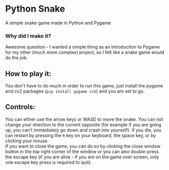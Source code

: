# Python Snake
A simple snake game made in Python and Pygame

### Why did I make it?
Awesome question - I wanted a simple thing as an introduction to Pygame for my other (much more complex) project, so I felt like a snake game would do the job.

## How to play it:
You don't have to do much in order to run this game, just install the pygame and cv2 packages (`pip install pygame cv2`) and you are set to go.

## Controls:
You can either use the arrow keys or WASD to move the snake. You can not change your direction to the current opposite (for example if you are going up, you can't immediately go down and crash into yourself). If you die, you can restart by pressing the `R` key on your keyboard, the space key, or by clicking your mouse.<br>
If you want to close the game, you can do so by clicking the close window button in the top right corner of the window or you can also double-press the escape key (if you are alive - if you are on the game over screen, only one escape key press is required to quit).